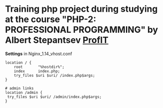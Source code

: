 # Training php project during studying at the course "PHP-2: PROFESSIONAL PROGRAMMING" by Albert Stepantsev [ProfIT](https://pr-of-it.ru/)


**Settings** in Nginx_1.14_vhost.conf

    location / {
        root       "%hostdir%";
        index      index.php;
        try_files $uri $uri/ /index.php$args;
    }
    
    # admin links
    location /admin {
     try_files $uri $uri/ /admin/index.php$args;
    } 
    
